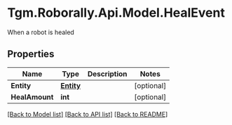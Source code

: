 # Tgm.Roborally.Api.Model.HealEvent
When a robot is healed

## Properties

Name | Type | Description | Notes
------------ | ------------- | ------------- | -------------
**Entity** | [**Entity**](Entity.md) |  | [optional] 
**HealAmount** | **int** |  | [optional] 

[[Back to Model list]](../README.md#documentation-for-models) [[Back to API list]](../README.md#documentation-for-api-endpoints) [[Back to README]](../README.md)

